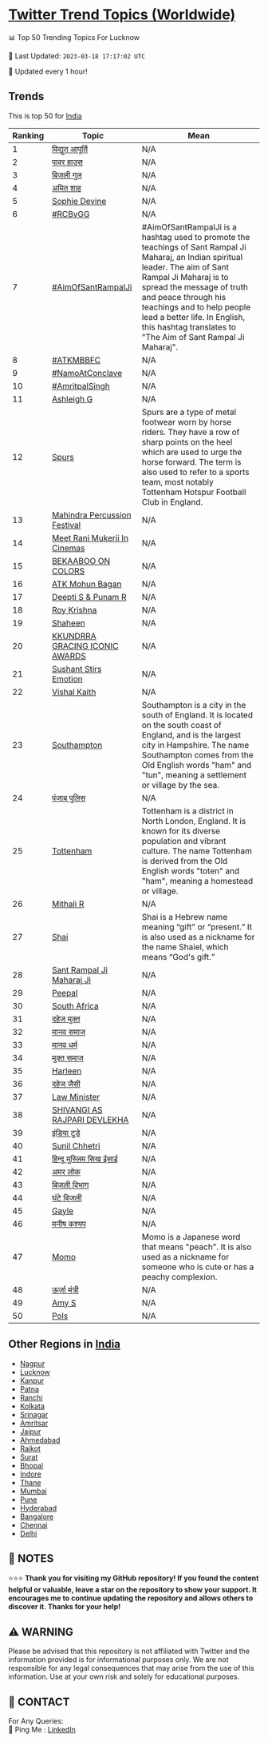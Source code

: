 [Twitter Trend Topics (Worldwide)](https://github.com/ErcinDedeoglu/Twitter-Trend-Topics)
==========


📊 Top 50 Trending Topics For Lucknow

📆 Last Updated: `2023-03-18 17:17:02 UTC`

🔧 Updated every 1 hour!


## Trends

This is top 50 for [India](</India>)

| Ranking | Topic | Mean |
| ------- | ------------ | ------------ |
| 1 | [विद्युत आपूर्ति](http://twitter.com/search?q=%e0%a4%b5%e0%a4%bf%e0%a4%a6%e0%a5%8d%e0%a4%af%e0%a5%81%e0%a4%a4+%e0%a4%86%e0%a4%aa%e0%a5%82%e0%a4%b0%e0%a5%8d%e0%a4%a4%e0%a4%bf) | N/A |
| 2 | [पावर हाउस](http://twitter.com/search?q=%e0%a4%aa%e0%a4%be%e0%a4%b5%e0%a4%b0+%e0%a4%b9%e0%a4%be%e0%a4%89%e0%a4%b8) | N/A |
| 3 | [बिजली गुल](http://twitter.com/search?q=%e0%a4%ac%e0%a4%bf%e0%a4%9c%e0%a4%b2%e0%a5%80+%e0%a4%97%e0%a5%81%e0%a4%b2) | N/A |
| 4 | [अमित शाह](http://twitter.com/search?q=%e0%a4%85%e0%a4%ae%e0%a4%bf%e0%a4%a4+%e0%a4%b6%e0%a4%be%e0%a4%b9) | N/A |
| 5 | [Sophie Devine](http://twitter.com/search?q=Sophie+Devine) | N/A |
| 6 | [#RCBvGG](http://twitter.com/search?q=%23RCBvGG) | N/A |
| 7 | [#AimOfSantRampalJi](http://twitter.com/search?q=%23AimOfSantRampalJi) | #AimOfSantRampalJi is a hashtag used to promote the teachings of Sant Rampal Ji Maharaj, an Indian spiritual leader. The aim of Sant Rampal Ji Maharaj is to spread the message of truth and peace through his teachings and to help people lead a better life. In English, this hashtag translates to "The Aim of Sant Rampal Ji Maharaj". |
| 8 | [#ATKMBBFC](http://twitter.com/search?q=%23ATKMBBFC) | N/A |
| 9 | [#NamoAtConclave](http://twitter.com/search?q=%23NamoAtConclave) | N/A |
| 10 | [#AmritpalSingh](http://twitter.com/search?q=%23AmritpalSingh) | N/A |
| 11 | [Ashleigh G](http://twitter.com/search?q=Ashleigh+G) | N/A |
| 12 | [Spurs](http://twitter.com/search?q=Spurs) | Spurs are a type of metal footwear worn by horse riders. They have a row of sharp points on the heel which are used to urge the horse forward. The term is also used to refer to a sports team, most notably Tottenham Hotspur Football Club in England. |
| 13 | [Mahindra Percussion Festival](http://twitter.com/search?q=Mahindra+Percussion+Festival) | N/A |
| 14 | [Meet Rani Mukerji In Cinemas](http://twitter.com/search?q=Meet+Rani+Mukerji+In+Cinemas) | N/A |
| 15 | [BEKAABOO ON COLORS](http://twitter.com/search?q=BEKAABOO+ON+COLORS) | N/A |
| 16 | [ATK Mohun Bagan](http://twitter.com/search?q=ATK+Mohun+Bagan) | N/A |
| 17 | [Deepti S & Punam R](http://twitter.com/search?q=Deepti+S+%26+Punam+R) | N/A |
| 18 | [Roy Krishna](http://twitter.com/search?q=Roy+Krishna) | N/A |
| 19 | [Shaheen](http://twitter.com/search?q=Shaheen) | N/A |
| 20 | [KKUNDRRA GRACING ICONIC AWARDS](http://twitter.com/search?q=KKUNDRRA+GRACING+ICONIC+AWARDS) | N/A |
| 21 | [Sushant Stirs Emotion](http://twitter.com/search?q=Sushant+Stirs+Emotion) | N/A |
| 22 | [Vishal Kaith](http://twitter.com/search?q=Vishal+Kaith) | N/A |
| 23 | [Southampton](http://twitter.com/search?q=Southampton) | Southampton is a city in the south of England. It is located on the south coast of England, and is the largest city in Hampshire. The name Southampton comes from the Old English words "ham" and "tun", meaning a settlement or village by the sea. |
| 24 | [पंजाब पुलिस](http://twitter.com/search?q=%e0%a4%aa%e0%a4%82%e0%a4%9c%e0%a4%be%e0%a4%ac+%e0%a4%aa%e0%a5%81%e0%a4%b2%e0%a4%bf%e0%a4%b8) | N/A |
| 25 | [Tottenham](http://twitter.com/search?q=Tottenham) | Tottenham is a district in North London, England. It is known for its diverse population and vibrant culture. The name Tottenham is derived from the Old English words "toten" and "ham", meaning a homestead or village. |
| 26 | [Mithali R](http://twitter.com/search?q=Mithali+R) | N/A |
| 27 | [Shai](http://twitter.com/search?q=Shai) | Shai is a Hebrew name meaning “gift” or “present.” It is also used as a nickname for the name Shaiel, which means “God's gift.” |
| 28 | [Sant Rampal Ji Maharaj Ji](http://twitter.com/search?q=Sant+Rampal+Ji+Maharaj+Ji) | N/A |
| 29 | [Peepal](http://twitter.com/search?q=Peepal) | N/A |
| 30 | [South Africa](http://twitter.com/search?q=South+Africa) | N/A |
| 31 | [दहेज मुक्त](http://twitter.com/search?q=%e0%a4%a6%e0%a4%b9%e0%a5%87%e0%a4%9c+%e0%a4%ae%e0%a5%81%e0%a4%95%e0%a5%8d%e0%a4%a4) | N/A |
| 32 | [मानव समाज](http://twitter.com/search?q=%e0%a4%ae%e0%a4%be%e0%a4%a8%e0%a4%b5+%e0%a4%b8%e0%a4%ae%e0%a4%be%e0%a4%9c) | N/A |
| 33 | [मानव धर्म](http://twitter.com/search?q=%e0%a4%ae%e0%a4%be%e0%a4%a8%e0%a4%b5+%e0%a4%a7%e0%a4%b0%e0%a5%8d%e0%a4%ae) | N/A |
| 34 | [मुक्त समाज](http://twitter.com/search?q=%e0%a4%ae%e0%a5%81%e0%a4%95%e0%a5%8d%e0%a4%a4+%e0%a4%b8%e0%a4%ae%e0%a4%be%e0%a4%9c) | N/A |
| 35 | [Harleen](http://twitter.com/search?q=Harleen) | N/A |
| 36 | [दहेज जैसी](http://twitter.com/search?q=%e0%a4%a6%e0%a4%b9%e0%a5%87%e0%a4%9c+%e0%a4%9c%e0%a5%88%e0%a4%b8%e0%a5%80) | N/A |
| 37 | [Law Minister](http://twitter.com/search?q=Law+Minister) | N/A |
| 38 | [SHIVANGI AS RAJPARI DEVLEKHA](http://twitter.com/search?q=SHIVANGI+AS+RAJPARI+DEVLEKHA) | N/A |
| 39 | [इंडिया टुडे](http://twitter.com/search?q=%e0%a4%87%e0%a4%82%e0%a4%a1%e0%a4%bf%e0%a4%af%e0%a4%be+%e0%a4%9f%e0%a5%81%e0%a4%a1%e0%a5%87) | N/A |
| 40 | [Sunil Chhetri](http://twitter.com/search?q=Sunil+Chhetri) | N/A |
| 41 | [हिन्दू मुस्लिम सिख ईसाई](http://twitter.com/search?q=%e0%a4%b9%e0%a4%bf%e0%a4%a8%e0%a5%8d%e0%a4%a6%e0%a5%82+%e0%a4%ae%e0%a5%81%e0%a4%b8%e0%a5%8d%e0%a4%b2%e0%a4%bf%e0%a4%ae+%e0%a4%b8%e0%a4%bf%e0%a4%96+%e0%a4%88%e0%a4%b8%e0%a4%be%e0%a4%88) | N/A |
| 42 | [अमर लोक](http://twitter.com/search?q=%e0%a4%85%e0%a4%ae%e0%a4%b0+%e0%a4%b2%e0%a5%8b%e0%a4%95) | N/A |
| 43 | [बिजली विभाग](http://twitter.com/search?q=%e0%a4%ac%e0%a4%bf%e0%a4%9c%e0%a4%b2%e0%a5%80+%e0%a4%b5%e0%a4%bf%e0%a4%ad%e0%a4%be%e0%a4%97) | N/A |
| 44 | [घंटे बिजली](http://twitter.com/search?q=%e0%a4%98%e0%a4%82%e0%a4%9f%e0%a5%87+%e0%a4%ac%e0%a4%bf%e0%a4%9c%e0%a4%b2%e0%a5%80) | N/A |
| 45 | [Gayle](http://twitter.com/search?q=Gayle) | N/A |
| 46 | [मनीष कश्यप](http://twitter.com/search?q=%e0%a4%ae%e0%a4%a8%e0%a5%80%e0%a4%b7+%e0%a4%95%e0%a4%b6%e0%a5%8d%e0%a4%af%e0%a4%aa) | N/A |
| 47 | [Momo](http://twitter.com/search?q=Momo) | Momo is a Japanese word that means "peach". It is also used as a nickname for someone who is cute or has a peachy complexion. |
| 48 | [ऊर्जा मंत्री](http://twitter.com/search?q=%e0%a4%8a%e0%a4%b0%e0%a5%8d%e0%a4%9c%e0%a4%be+%e0%a4%ae%e0%a4%82%e0%a4%a4%e0%a5%8d%e0%a4%b0%e0%a5%80) | N/A |
| 49 | [Amy S](http://twitter.com/search?q=Amy+S) | N/A |
| 50 | [Pols](http://twitter.com/search?q=Pols) | N/A |



## Other Regions in [India](</India>)

* [Nagpur](</India/Nagpur.md>)
* [Lucknow](</India/Lucknow.md>)
* [Kanpur](</India/Kanpur.md>)
* [Patna](</India/Patna.md>)
* [Ranchi](</India/Ranchi.md>)
* [Kolkata](</India/Kolkata.md>)
* [Srinagar](</India/Srinagar.md>)
* [Amritsar](</India/Amritsar.md>)
* [Jaipur](</India/Jaipur.md>)
* [Ahmedabad](</India/Ahmedabad.md>)
* [Rajkot](</India/Rajkot.md>)
* [Surat](</India/Surat.md>)
* [Bhopal](</India/Bhopal.md>)
* [Indore](</India/Indore.md>)
* [Thane](</India/Thane.md>)
* [Mumbai](</India/Mumbai.md>)
* [Pune](</India/Pune.md>)
* [Hyderabad](</India/Hyderabad.md>)
* [Bangalore](</India/Bangalore.md>)
* [Chennai](</India/Chennai.md>)
* [Delhi](</India/Delhi.md>)



## 📝 NOTES

⭐⭐⭐ **Thank you for visiting my GitHub repository! If you found the content helpful or valuable, leave a star on the repository to show your support. It encourages me to continue updating the repository and allows others to discover it. Thanks for your help!**


## ⚠️ WARNING

Please be advised that this repository is not affiliated with Twitter and the information provided is for informational purposes only. We are not responsible for any legal consequences that may arise from the use of this information. Use at your own risk and solely for educational purposes.


## 📨 CONTACT

 For Any Queries:  
            🏓 Ping Me : [LinkedIn](https://www.linkedin.com/in/ercindedeoglu/)
